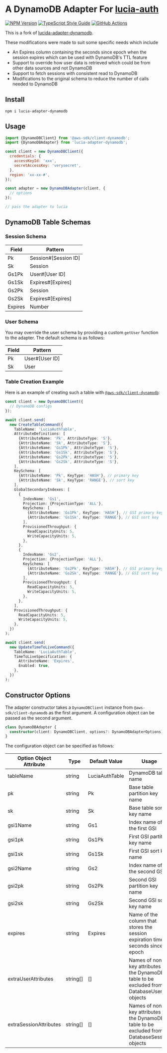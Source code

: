 # A DynamoDB Adapter For [lucia-auth](https://github.com/lucia-auth/lucia)

[![NPM Version][npm-image]][npm-url]
[![TypeScript Style Guide][gts-image]][gts-url]
[![GitHub Actions][github-image]][github-url]

This is a fork of [lucida-adapter-dynamodb](https://github.com/choutianxius/lucia-adapter-dynamodb).

These modifications were made to suit some specific needs which include

- An Expires column containing the seconds since epoch when the session expires which can be used with DynamoDB's TTL feature
- Support to override how user data is retrieved which could be from other data sources and not DynamoDB
- Support to fetch sessions with consistent read to DynamoDB
- Modifications to the original schema to reduce the number of calls needed to DynamoDB

## Install

```shell
npm i lucia-adapter-dynamodb
```

## Usage

```javascript
import {DynamoDBClient} from '@aws-sdk/client-dynamodb';
import {DynamoDBAdapter} from 'lucia-adapter-dynamodb';

const client = new DynamoDBClient({
  credentials: {
    accessKeyId: 'xxx',
    secretAccessKey: 'verysecret',
  },
  region: 'xx-xx-#',
});

const adapter = new DynamoDBAdapter(client, {
  // options
});

// pass the adapter to lucia
```

## DynamoDB Table Schemas

### Session Schema

| Field   | Pattern              |
| ------- | -------------------- |
| Pk      | Session#[Session ID] |
| Sk      | Session              |
| Gs1Pk   | User#[User ID]       |
| Gs1Sk   | Expires#[Expires]    |
| Gs2Pk   | Session              |
| Gs2Sk   | Expires#[Expires]    |
| Expires | Number               |

### User Schema

You may override the user schema by providing a custom `getUser` function to the adapter. The default schema is as
follows:

| Field | Pattern        |
| ----- | -------------- |
| Pk    | User#[User ID] |
| Sk    | User           |

### Table Creation Example

Here is an example of creating such a table
with [`@aws-sdk/client-dynamodb`](https://docs.aws.amazon.com/AWSJavaScriptSDK/v3/latest/client/dynamodb/):

```typescript
const client = new DynamoDBClient({
  // DynamoDB configs
});

await client.send(
  new CreateTableCommand({
    TableName: 'LuciaAuthTable',
    AttributeDefinitions: [
      {AttributeName: 'Pk', AttributeType: 'S'},
      {AttributeName: 'Sk', AttributeType: 'S'},
      {AttributeName: 'Gs1Pk', AttributeType: 'S'},
      {AttributeName: 'Gs1Sk', AttributeType: 'S'},
      {AttributeName: 'Gs2Pk', AttributeType: 'S'},
      {AttributeName: 'Gs2Sk', AttributeType: 'S'},
    ],
    KeySchema: [
      {AttributeName: 'Pk', KeyType: 'HASH'}, // primary key
      {AttributeName: 'Sk', KeyType: 'RANGE'}, // sort key
    ],
    GlobalSecondaryIndexes: [
      {
        IndexName: 'Gs1',
        Projection: {ProjectionType: 'ALL'},
        KeySchema: [
          {AttributeName: 'Gs1Pk', KeyType: 'HASH'}, // GSI primary key
          {AttributeName: 'Gs1Sk', KeyType: 'RANGE'}, // GSI sort key
        ],
        ProvisionedThroughput: {
          ReadCapacityUnits: 5,
          WriteCapacityUnits: 5,
        },
      },
      {
        IndexName: 'Gs2',
        Projection: {ProjectionType: 'ALL'},
        KeySchema: [
          {AttributeName: 'Gs2Pk', KeyType: 'HASH'}, // GSI primary key
          {AttributeName: 'Gs2Sk', KeyType: 'RANGE'}, // GSI sort key
        ],
        ProvisionedThroughput: {
          ReadCapacityUnits: 5,
          WriteCapacityUnits: 5,
        },
      },
    ],
    ProvisionedThroughput: {
      ReadCapacityUnits: 5,
      WriteCapacityUnits: 5,
    },
  })
);

await client.send(
  new UpdateTimeToLiveCommand({
    TableName: 'LuciaAuthTable',
    TimeToLiveSpecification: {
      AttributeName: 'Expires',
      Enabled: true,
    },
  })
);
```

## Constructor Options

The adapter constructor takes a `DynamoDBClient` instance from `@aws-sdk/client-dynamodb` as the first argument. A
configuration object can be passed as the second argument.

```typescript
class DynamoDBAdapter {
  constructor(client: DynamoDBClient, options?: DynamoDBAdapterOptions);
}
```

The configuration object can be specified as follows:

| Option Object Attribute | Type     | Default Value  | Usage                                                                                         |
| ----------------------- | -------- | -------------- | --------------------------------------------------------------------------------------------- |
| tableName               | string   | LuciaAuthTable | DynamoDB table name                                                                           |
| pk                      | string   | Pk             | Base table partition key name                                                                 |
| sk                      | string   | Sk             | Base table sort key name                                                                      |
| gsi1Name                | string   | Gs1            | Index name of the first GSI                                                                   |
| gsi1pk                  | string   | Gs1Pk          | First GSI partition key name                                                                  |
| gsi1sk                  | string   | Gs1Sk          | First GSI sort key name                                                                       |
| gsi2Name                | string   | Gs2            | Index name of the second GSI                                                                  |
| gsi2pk                  | string   | Gs2Pk          | Second GSI partition key name                                                                 |
| gsi2sk                  | string   | Gs2Sk          | Second GSI sort key name                                                                      |
| expires                 | string   | Expires        | Name of the column that stores the session expiration time in seconds since epoch             |
| extraUserAttributes     | string[] | []             | Names of non-key attributes in the DynamoDB table to be excluded from DatabaseUser objects    |
| extraSessionAttributes  | string[] | []             | Names of non-key attributes in the DynamoDB table to be excluded from DatabaseSession objects |

[github-url]: https://github.com/nr1etech/lucia-adapter-dynamodb/actions
[github-image]: https://github.com/nr1etech/lucia-adapter-dynamodb/workflows/ci/badge.svg
[npm-url]: https://npmjs.org/package/@nr1e/lucia-adapter-dynamodb
[npm-image]: https://img.shields.io/npm/v/@nre1/lucia-adapter-dynamodb.svg
[gts-image]: https://img.shields.io/badge/code%20style-google-blueviolet.svg
[gts-url]: https://github.com/google/gts

